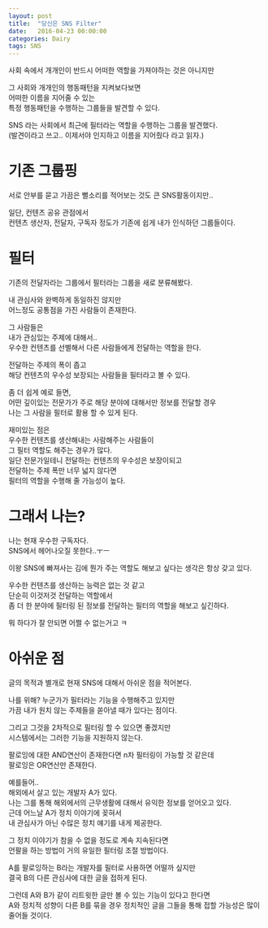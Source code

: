 ```yaml
---
layout: post
title:  "당신은 SNS Filter"
date:   2016-04-23 00:00:00
categories: Dairy
tags: SNS
---
```


사회 속에서 개개인이 반드시 어떠한 역할을 가져야하는 것은 아니지만  

그 사회와 개개인의 행동패턴을 지켜보다보면  
어떠한 이름을 지어줄 수 있는  
특정 행동패턴을 수행하는 그룹들을 발견할 수 있다.  

SNS 라는 사회에서 
최근에 필터라는 역할을 수행하는 그룹을 발견했다.  
(발견이라고 쓰고.. 이제서야 인지하고 이름을 지어줬다 라고 읽자.)

<!--more-->

# 기존 그룹핑

서로 안부를 묻고 가끔은 뻘소리를 적어보는 것도 큰 SNS활동이지만..  

일단, 컨텐츠 공유 관점에서   
컨텐츠 생산자, 전달자, 구독자 정도가 기존에 쉽게 내가 인식하던 그룹들이다.  

# 필터

기존의 전달자라는 그룹에서 필터라는 그룹을 새로 분류해봤다.  

내 관심사와 완벽하게 동일하진 않지만  
어느정도 공통점을 가진 사람들이 존재한다.  

그 사람들은  
내가 관심있는 주제에 대해서..  
우수한 컨텐츠를 선별해서 다른 사람들에게 전달하는 역할을 한다.  

전달하는 주제의 폭이 좁고  
해당 컨텐츠의 우수성 보장되는 사람들을 필터라고 볼 수 있다.  

좀 더 쉽게 예로 들면,  
어떤 깊이있는 전문가가 주로 해당 분야에 대해서만 정보를 전달할 경우  
나는 그 사람을 필터로 활용 할 수 있게 된다.  

재미있는 점은  
우수한 컨텐츠를 생산해내는 사람해주는 사람들이  
그 필터 역할도 해주는 경우가 많다.  
일단 전문가일테니 전달하는 컨텐츠의 우수성은 보장이되고  
전달하는 주제 폭만 너무 넓지 않다면  
필터의 역할을 수행해 줄 가능성이 높다.  

# 그래서 나는?

나는 현재 우수한 구독자다.  
SNS에서 헤어나오질 못한다..ㅜㅡ  

이왕 SNS에 빠져사는 김에 뭔가 주는 역할도 해보고 싶다는 생각은 항상 갖고 있다.  

우수한 컨텐츠를 생산하는 능력은 없는 것 같고  
단순히 이것저것 전달하는 역할에서  
좀 더 한 분야에 필터링 된 정보를 전달하는 필터의 역할을 해보고 싶긴하다.  

뭐 하다가 잘 안되면 어쩔 수 없는거고 ㅋ  

# 아쉬운 점

글의 목적과 별개로 현재 SNS에 대해서 아쉬운 점을 적어본다.  

나를 위해? 누군가가 필터라는 기능을 수행해주고 있지만  
가끔 내가 원치 않는 주제들을 쏟아낼 때가 있다는 점이다.  

그리고 그것을 2차적으로 필터링 할 수 있으면 좋겠지만  
시스템에서는 그러한 기능을 지원하지 않는다.  

팔로잉에 대한 AND연산이 존재한다면 n차 필터링이 가능할 것 같은데  
팔로잉은 OR연산만 존재한다.  

예를들어..  
해외에서 살고 있는 개발자 A가 있다.  
나는 그를 통해 해외에서의 근무생활에 대해서 유익한 정보를 얻어오고 있다.  
근데 어느날 A가 정치 이야기에 꽂혀서  
내 관심사가 아닌 수많은 정치 얘기를 내게 제공한다.  

그 정치 이야기가 참을 수 없을 정도로 계속 지속된다면  
언팔을 하는 방법이 거의 유일한 필터링 조절 방법이다.  

A를 팔로잉하는 B라는 개발자를 필터로 사용하면 어떨까 싶지만  
결국 B의 다른 관심사에 대한 글을 접하게 된다.  

그런데 A와 B가 같이 리트윗한 글만 볼 수 있는 기능이 있다고 한다면  
A와 정치적 성향이 다른 B를 묶을 경우 정치적인 글을 그들을 통해 접할 가능성은 많이 줄어들 것이다.  


